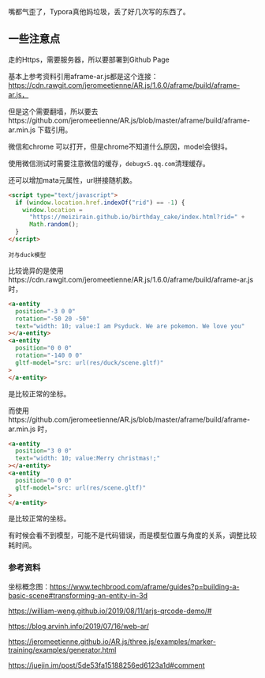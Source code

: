嘴都气歪了，Typora真他妈垃圾，丢了好几次写的东西了。



## 一些注意点

走的Https，需要服务器，所以要部署到Github Page



基本上参考资料引用aframe-ar.js都是这个连接：https://cdn.rawgit.com/jeromeetienne/AR.js/1.6.0/aframe/build/aframe-ar.js，

但是这个需要翻墙，所以要去https://github.com/jeromeetienne/AR.js/blob/master/aframe/build/aframe-ar.min.js 下载引用。



微信和chrome 可以打开，但是chrome不知道什么原因，model会很抖。

使用微信测试时需要注意微信的缓存，`debugx5.qq.com`清理缓存。

还可以增加mata元属性，url拼接随机数。

```html
<script type="text/javascript">
  if (window.location.href.indexOf("rid") == -1) {
    window.location =
      "https://meizirain.github.io/birthday_cake/index.html?rid=" +
      Math.random();
  }
</script>
```



`对与duck模型`

比较诡异的是使用https://cdn.rawgit.com/jeromeetienne/AR.js/1.6.0/aframe/build/aframe-ar.js 时，

```html
<a-entity
  position="-3 0 0"
  rotation="-50 20 -50"
  text="width: 10; value:I am Psyduck. We are pokemon. We love you"
></a-entity>
<a-entity
  position="0 0 0"
  rotation="-140 0 0"
  gltf-model="src: url(res/duck/scene.gltf)"
>
</a-entity>
```

是比较正常的坐标。



而使用https://github.com/jeromeetienne/AR.js/blob/master/aframe/build/aframe-ar.min.js 时，

```html
<a-entity         
  position="3 0 0"
  text="width: 10; value:Merry christmas!;"
></a-entity>
<a-entity
  position="0 0 0"
  gltf-model="src: url(res/scene.gltf)"
>
</a-entity>
```

是比较正常的坐标。



有时候会看不到模型，可能不是代码错误，而是模型位置与角度的关系，调整比较耗时间。

### 参考资料



坐标概念图：https://www.techbrood.com/aframe/guides?p=building-a-basic-scene#transforming-an-entity-in-3d

https://william-weng.github.io/2019/08/11/arjs-qrcode-demo/#

https://blog.arvinh.info/2019/07/16/web-ar/

https://jeromeetienne.github.io/AR.js/three.js/examples/marker-training/examples/generator.html

https://juejin.im/post/5de53fa15188256ed6123a1d#comment

